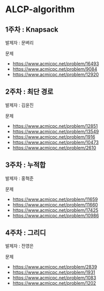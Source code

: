 # ALCP-algorithm

## 1주차 : Knapsack

발제자 : 문벼리

문제

- https://www.acmicpc.net/problem/16493
- https://www.acmicpc.net/problem/9084
- https://www.acmicpc.net/problem/12920

## 2주차 : 최단 경로

발제자 : 김윤진

문제

- https://www.acmicpc.net/problem/12851
- https://www.acmicpc.net/problem/13549
- https://www.acmicpc.net/problem/1916
- https://www.acmicpc.net/problem/10473
- https://www.acmicpc.net/problem/2610

## 3주차 : 누적합

발제자 : 홍혁준

문제

- https://www.acmicpc.net/problem/11659
- https://www.acmicpc.net/problem/11660
- https://www.acmicpc.net/problem/17425
- https://www.acmicpc.net/problem/10986

## 4주차 : 그리디

발제자 : 전영은

문제

 - https://www.acmicpc.net/problem/2839
 - https://www.acmicpc.net/problem/1931
 - https://www.acmicpc.net/problem/1083
 - https://www.acmicpc.net/problem/1202